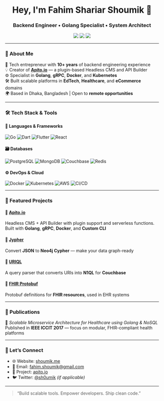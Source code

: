 <h1 align="center">Hey, I'm Fahim Shariar Shoumik 👋</h1>
<h3 align="center">Backend Engineer • Golang Specialist • System Architect</h3>

<p align="center">
  <a href="https://shoumik.me" target="_blank"><img src="https://img.shields.io/badge/Portfolio-shoumik.me-blue?style=for-the-badge&logo=google-chrome"></a>
  <a href="https://github.com/sh0umik" target="_blank"><img src="https://img.shields.io/github/followers/sh0umik?label=Follow&style=for-the-badge"></a>
  <a href="mailto:fahim.shoumik@gmail.com"><img src="https://img.shields.io/badge/email-fahim.shoumik@gmail.com-red?style=for-the-badge&logo=gmail"></a>
</p>

---

### 🔧 About Me

🚀 Tech entrepreneur with **10+ years** of backend engineering experience  
💡 Creator of **[Apito.io](https://apito.io)** — a plugin-based Headless CMS and API Builder  
⚙️ Specialist in **Golang**, **gRPC**, **Docker**, and **Kubernetes**  
🛠 Built scalable platforms in **EdTech**, **Healthcare**, and **eCommerce** domains  
🌍 Based in Dhaka, Bangladesh | Open to **remote opportunities**  

---

### 🛠️ Tech Stack & Tools

#### 🧠 Languages & Frameworks
![Go](https://img.shields.io/badge/-Golang-00ADD8?style=flat&logo=go&logoColor=white)
![Dart](https://img.shields.io/badge/-Dart-0175C2?style=flat&logo=dart)
![Flutter](https://img.shields.io/badge/-Flutter-02569B?style=flat&logo=flutter)
![React](https://img.shields.io/badge/-React-61DAFB?style=flat&logo=react)

#### 🗃️ Databases
![PostgreSQL](https://img.shields.io/badge/-PostgreSQL-336791?style=flat&logo=postgresql)
![MongoDB](https://img.shields.io/badge/-MongoDB-47A248?style=flat&logo=mongodb)
![Couchbase](https://img.shields.io/badge/-Couchbase-DC2626?style=flat&logo=couchbase)
![Redis](https://img.shields.io/badge/-Redis-DC382D?style=flat&logo=redis)

#### ⚙️ DevOps & Cloud
![Docker](https://img.shields.io/badge/-Docker-2496ED?style=flat&logo=docker)
![Kubernetes](https://img.shields.io/badge/-Kubernetes-326CE5?style=flat&logo=kubernetes)
![AWS](https://img.shields.io/badge/-AWS-232F3E?style=flat&logo=amazon-aws)
![CI/CD](https://img.shields.io/badge/-CI/CD-0A0A0A?style=flat&logo=githubactions)

---

### 🚀 Featured Projects

#### 🔹 [Apito.io](https://github.com/apito-io)
Headless CMS + API Builder with plugin support and serverless functions.  
Built with **Golang**, **gRPC**, **Docker**, and **Custom CLI**

#### 🔹 [Jypher](https://github.com/restra-social/jypher)
Convert **JSON** to **Neo4j Cypher** — make your data graph-ready

#### 🔹 [URIQL](https://github.com/restra-social/uriql)
A query parser that converts URIs into **N1QL** for **Couchbase**

#### 🔹 [FHIR Protobuf](https://github.com/sh0umik/fhir-protobuff)
Protobuf definitions for **FHIR resources**, used in EHR systems

---

### 📝 Publications
📄 *Scalable Microservice Architecture for Healthcare using Golang & NoSQL*  
Published in **IEEE ICCIT 2017** — focus on modular, FHIR-compliant health platforms

---

### 🤝 Let’s Connect

- 🌐 Website: [shoumik.me](https://shoumik.me)  
- 📧 Email: [fahim.shoumik@gmail.com](mailto:fahim.shoumik@gmail.com)  
- 🧱 Project: [apito.io](https://apito.io)  
- 🐦 Twitter: [@sh0umik](https://twitter.com/sh0umik) *(if applicable)*  

---

> “Build scalable tools. Empower developers. Ship clean code.”
